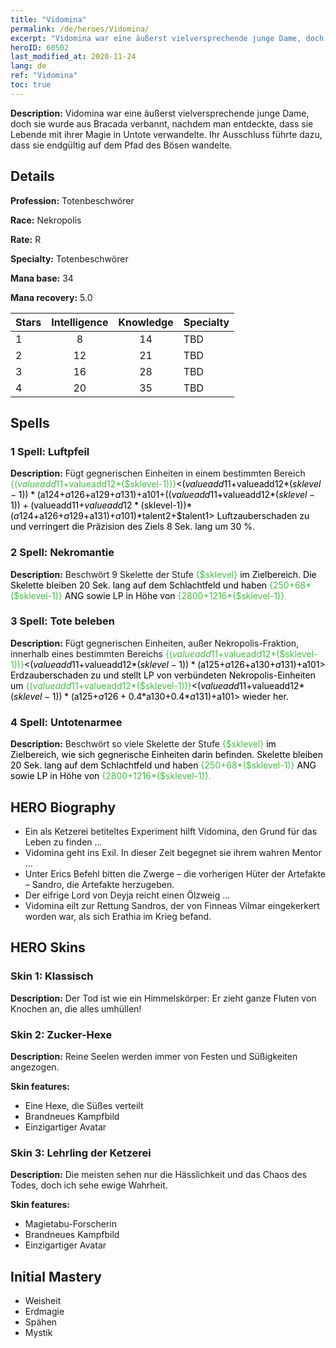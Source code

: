 ```yaml
---
title: "Vidomina"
permalink: /de/heroes/Vidomina/
excerpt: "Vidomina war eine äußerst vielversprechende junge Dame, doch sie wurde aus Bracada verbannt, nachdem man entdeckte, dass sie Lebende mit ihrer Magie in Untote verwandelte. Ihr Ausschluss führte dazu, dass sie endgültig auf dem Pfad des Bösen wandelte."
heroID: 60502
last_modified_at: 2020-11-24
lang: de
ref: "Vidomina"
toc: true
---
```

 **Description:** Vidomina war eine äußerst vielversprechende junge Dame, doch sie wurde aus Bracada verbannt, nachdem man entdeckte, dass sie Lebende mit ihrer Magie in Untote verwandelte. Ihr Ausschluss führte dazu, dass sie endgültig auf dem Pfad des Bösen wandelte.
## Details
 **Profession:** Totenbeschwörer

 **Race:** Nekropolis

 **Rate:** R

 **Specialty:** Totenbeschwörer

 **Mana base:** 34

 **Mana recovery:** 5.0


  | Stars   |  Intelligence  |    Knowledge   |      Specialty     |
  |---------|:---------------:|:---------------:|--------------------|
  |    1    | 8 | 14 | TBD |
  |    2    | 12 | 21 | TBD |
  |    3    | 16 | 28 | TBD |
  |    4    | 20 | 35 | TBD |

## Spells
### 1 Spell: Luftpfeil
 **Description:** Fügt gegnerischen Einheiten in einem bestimmten Bereich <span style="color: #48b946">{($valueadd11+$valueadd12*($sklevel-1))}<span style="color: black"><($valueadd11+$valueadd12*($sklevel-1))*($a124+$a126+$a129+$a131)+$a101+(($valueadd11+$valueadd12*($sklevel-1))+($valueadd11+$valueadd12*($sklevel-1))*($a124+$a126+$a129+$a131)+$a101)*$talent2+$talent1> Luftzauberschaden zu und verringert die Präzision des Ziels 8 Sek. lang um 30 %.

### 2 Spell: Nekromantie
 **Description:** Beschwört 9 Skelette der Stufe <span style="color: #48b946">{$sklevel}<span style="color: black"> im Zielbereich. Die Skelette bleiben 20 Sek. lang auf dem Schlachtfeld und haben <span style="color: #48b946">{250+68*($sklevel-1)}<span style="color: black"> ANG sowie LP in Höhe von <span style="color: #48b946">{2800+1216*($sklevel-1)}.<span style="color: black">

### 3 Spell: Tote beleben
 **Description:** Fügt gegnerischen Einheiten, außer Nekropolis-Fraktion, innerhalb eines bestimmten Bereichs <span style="color: #48b946">{($valueadd11+$valueadd12*($sklevel-1))}<span style="color: black"><($valueadd11+$valueadd12*($sklevel-1))*($a125+$a126+$a130+$a131)+$a101> Erdzauberschaden zu und stellt LP von verbündeten Nekropolis-Einheiten um <span style="color: #48b946">{($valueadd11+$valueadd12*($sklevel-1))}<span style="color: black"><($valueadd11+$valueadd12*($sklevel-1))*($a125+$a126+0.4*$a130+0.4*$a131)+$a101> wieder her.

### 4 Spell: Untotenarmee
 **Description:** Beschwört so viele Skelette der Stufe <span style="color: #48b946">{$sklevel}<span style="color: black"> im Zielbereich, wie sich gegnerische Einheiten darin befinden. Skelette bleiben 20 Sek. lang auf dem Schlachtfeld und haben <span style="color: #48b946">{250+68*($sklevel-1)}<span style="color: black"> ANG sowie LP in Höhe von <span style="color: #48b946">{2800+1216*($sklevel-1)}.<span style="color: black">


## HERO Biography
   - Ein als Ketzerei betiteltes Experiment hilft Vidomina, den Grund für das Leben zu finden ...
   - Vidomina geht ins Exil. In dieser Zeit begegnet sie ihrem wahren Mentor ...
   - Unter Erics Befehl bitten die Zwerge – die vorherigen Hüter der Artefakte – Sandro, die Artefakte herzugeben.
   - Der eifrige Lord von Deyja reicht einen Ölzweig ...
   - Vidomina eilt zur Rettung Sandros, der von Finneas Vilmar eingekerkert worden war, als sich Erathia im Krieg befand.

## HERO Skins
### Skin 1: **Klassisch**

 **Description:** Der Tod ist wie ein Himmelskörper: Er zieht ganze Fluten von Knochen an, die alles umhüllen!


### Skin 2: **Zucker-Hexe**

 **Description:** Reine Seelen werden immer von Festen und Süßigkeiten angezogen.

 **Skin features:** 

   - Eine Hexe, die Süßes verteilt
   - Brandneues Kampfbild
   - Einzigartiger Avatar

### Skin 3: **Lehrling der Ketzerei**

 **Description:** Die meisten sehen nur die Hässlichkeit und das Chaos des Todes, doch ich sehe ewige Wahrheit.

 **Skin features:** 

   - Magietabu-Forscherin
   - Brandneues Kampfbild
   - Einzigartiger Avatar


## Initial Mastery
   - Weisheit
   - Erdmagie
   - Spähen
   - Mystik
